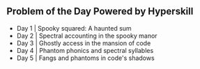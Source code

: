 ## Problem of the Day Powered by Hyperskill
* Day 1 | Spooky squared: A haunted sum
* Day 2 | Spectral accounting in the spooky manor
* Day 3 | Ghostly access in the mansion of code
* Day 4 | Phantom phonics and spectral syllables
* Day 5 | Fangs and phantoms in code's shadows